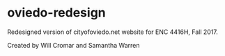 # oviedo-redesign
Redesigned version of cityofoviedo.net website for ENC 4416H, Fall 2017.

Created by Will Cromar and Samantha Warren

